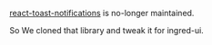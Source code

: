 [react-toast-notifications](https://github.com/jossmac/react-toast-notifications) is no-longer maintained.

So We cloned that library and tweak it for ingred-ui.
